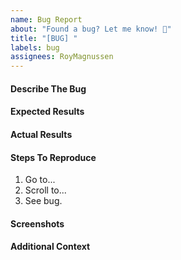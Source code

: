 ```yaml
---
name: Bug Report
about: "Found a bug? Let me know! 🐛"
title: "[BUG] "
labels: bug
assignees: RoyMagnussen
---
```


#### Describe The Bug

#### Expected Results

#### Actual Results

#### Steps To Reproduce

1. Go to...
2. Scroll to...
3. See bug.

#### Screenshots

#### Additional Context
